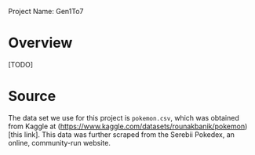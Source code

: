 Project Name: Gen1To7 

# Overview 

[TODO] 

# Source 

The data set we use for this project is `pokemon.csv`, which was obtained from Kaggle at (https://www.kaggle.com/datasets/rounakbanik/pokemon)[this link]. This data was further scraped from the Serebii Pokedex, an online, community-run website. 

